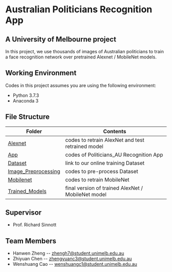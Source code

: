 # Australian Politicians Recognition App
## A University of Melbourne project
In this project, we use thousands of images of Australian politicians to train a face recognition network over pretrained Alexnet / MobileNet models.
## Working Environment
Codes in this project assumes you are using the following environment:
- Python 3.7.3
- Anaconda 3
## File Structure
|Folder|Contents|
|-|-|
|[Alexnet](https://github.com/HanwenZheng/PoliticiansAU_Recognition/tree/master/Alexnet "Alexnet")|codes to retrain AlexNet and test retrained model|
|[App](https://github.com/HanwenZheng/PoliticiansAU_Recognition/tree/master/App "App")|codes of Politicians_AU Recognition App|
|[Dataset](https://github.com/HanwenZheng/PoliticiansAU_Recognition/tree/master/Dataset "Dataset")|link to our online training Dataset|
|[Image_Preprocessing](https://github.com/HanwenZheng/PoliticiansAU_Recognition/tree/master/Image_Preprocessing "Image_Preprocessing")|codes to pre-process Dataset|
|[Mobilenet](https://github.com/HanwenZheng/PoliticiansAU_Recognition/tree/master/Mobilenet "Mobilenet")|codes to retrain MobileNet|
|[Trained_Models](https://github.com/HanwenZheng/PoliticiansAU_Recognition/tree/master/Trained_Models "Trained_Models")|final version of trained AlexNet / MobileNet model|
## Supervisor
- Prof. Richard Sinnott
## Team Members
- Hanwen Zheng -- zhengh7@student.unimelb.edu.au
- Zhiyuan Chen -- zhengyuanc3@student.unimelb.edu.au
- Wenshuang Cao -- wenshuangc1@student.unimelb.edu.au
